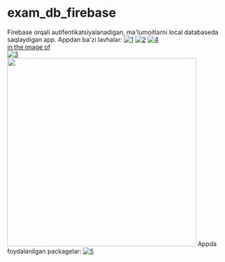 # exam_db_firebase

Firebase orqali autifentikatsiyalanadigan, ma'lumoitlarni local databaseda saqlaydigan app.
Appdan ba'zi lavhalar:
<a href="https://ibb.co/ZS6YDgy"><img src="https://i.ibb.co/tzMxr2y/1.jpg" alt="1" border="0"></a>
<a href="https://ibb.co/hdXYfGb"><img src="https://i.ibb.co/pKWhyHc/2.jpg" alt="2" border="0"></a>
<a href="https://ibb.co/GcwfsXy"><img src="https://i.ibb.co/nz2q3T9/4.jpg" alt="4" border="0"></a><br /><a target='_blank' href='https://imgbb.com/'>in the image of</a><br />
<a href="https://ibb.co/PcMc6Cr"><img src="https://i.ibb.co/sKCKV3g/3.jpg" alt="3" border="0"></a>
<br>
<img class="media__image" data-src="https://i.makeagif.com/media/8-11-2021/Lo67fy.gif" width="auto" height="432" src="https://i.makeagif.com/media/8-11-2021/Lo67fy.gif">
Appda foydalanilgan packagelar:
<a href="https://ibb.co/myb97QB"><img src="https://i.ibb.co/ykd6JLR/5.jpg" alt="5" border="0"></a>
